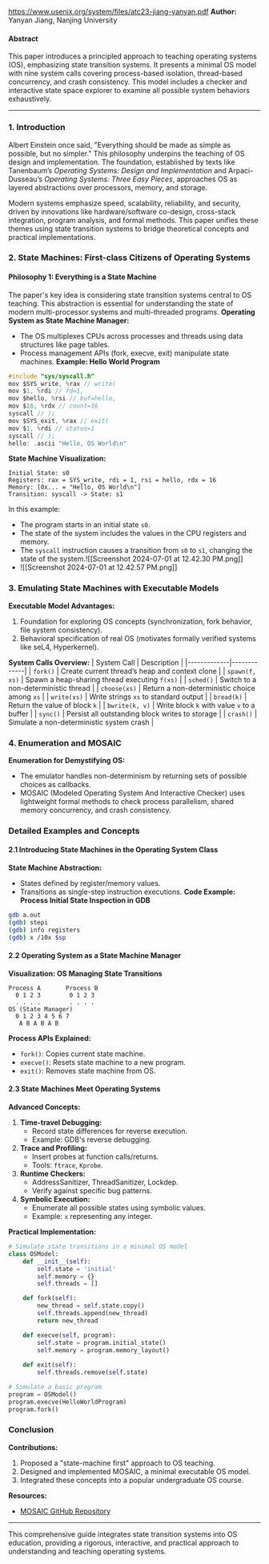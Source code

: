 https://www.usenix.org/system/files/atc23-jiang-yanyan.pdf
**Author:** Yanyan Jiang, Nanjing University
#### Abstract
This paper introduces a principled approach to teaching operating systems (OS), emphasizing state transition systems. It presents a minimal OS model with nine system calls covering process-based isolation, thread-based concurrency, and crash consistency. This model includes a checker and interactive state space explorer to examine all possible system behaviors exhaustively.

---
### 1. Introduction
Albert Einstein once said, "Everything should be made as simple as possible, but no simpler." This philosophy underpins the teaching of OS design and implementation. The foundation, established by texts like Tanenbaum’s *Operating Systems: Design and Implementation* and Arpaci-Dusseau’s *Operating Systems: Three Easy Pieces*, approaches OS as layered abstractions over processors, memory, and storage.

Modern systems emphasize speed, scalability, reliability, and security, driven by innovations like hardware/software co-design, cross-stack integration, program analysis, and formal methods. This paper unifies these themes using state transition systems to bridge theoretical concepts and practical implementations.
### 2. State Machines: First-class Citizens of Operating Systems
#### Philosophy 1: Everything is a State Machine
The paper's key idea is considering state transition systems central to OS teaching. This abstraction is essential for understanding the state of modern multi-processor systems and multi-threaded programs.
**Operating System as State Machine Manager:**
- The OS multiplexes CPUs across processes and threads using data structures like page tables.
- Process management APIs (fork, execve, exit) manipulate state machines.
**Example: Hello World Program**
```c
#include "sys/syscall.h"
mov $SYS_write, %rax // write(
mov $1, %rdi // fd=1,
mov $hello, %rsi // buf=hello,
mov $16, %rdx // count=16
syscall // );
mov $SYS_exit, %rax // exit(
mov $1, %rdi // status=1
syscall // );
hello: .ascii "Hello, OS World\n"
```
**State Machine Visualization:**
```
Initial State: s0
Registers: rax = SYS_write, rdi = 1, rsi = hello, rdx = 16
Memory: [0x... = "Hello, OS World\n"]
Transition: syscall -> State: s1
```
In this example:
- The program starts in an initial state `s0`.
- The state of the system includes the values in the CPU registers and memory.
- The `syscall` instruction causes a transition from `s0` to `s1`, changing the state of the system.![[Screenshot 2024-07-01 at 12.42.30 PM.png]]
- ![[Screenshot 2024-07-01 at 12.42.57 PM.png]]
### 3. Emulating State Machines with Executable Models
**Executable Model Advantages:**
1. Foundation for exploring OS concepts (synchronization, fork behavior, file system consistency).
2. Behavioral specification of real OS (motivates formally verified systems like seL4, Hyperkernel).

**System Calls Overview:**
| System Call | Description |
|-------------|-------------|
| `fork()` | Create current thread’s heap and context clone |
| `spawn(f, xs)` | Spawn a heap-sharing thread executing `f(xs)` |
| `sched()` | Switch to a non-deterministic thread |
| `choose(xs)` | Return a non-deterministic choice among `xs` |
| `write(xs)` | Write strings `xs` to standard output |
| `bread(k)` | Return the value of block `k` |
| `bwrite(k, v)` | Write block `k` with value `v` to a buffer |
| `sync()` | Persist all outstanding block writes to storage |
| `crash()` | Simulate a non-deterministic system crash |
### 4. Enumeration and MOSAIC
**Enumeration for Demystifying OS:**
- The emulator handles non-determinism by returning sets of possible choices as callbacks.
- MOSAIC (Modeled Operating System And Interactive Checker) uses lightweight formal methods to check process parallelism, shared memory concurrency, and crash consistency.
### Detailed Examples and Concepts

#### 2.1 Introducing State Machines in the Operating System Class
**State Machine Abstraction:**
- States defined by register/memory values.
- Transitions as single-step instruction executions.
**Code Example: Process Initial State Inspection in GDB**
```bash
gdb a.out
(gdb) stepi
(gdb) info registers
(gdb) x /10x $sp
```
#### 2.2 Operating System as a State Machine Manager
**Visualization: OS Managing State Transitions**
```
Process A       Process B
  0 1 2 3        0 1 2 3
  . . . .        . . . .
OS (State Manager)
  0 1 2 3 4 5 6 7
   A B A B A B
```

**Process APIs Explained:**
- `fork()`: Copies current state machine.
- `execve()`: Resets state machine to a new program.
- `exit()`: Removes state machine from OS.
#### 2.3 State Machines Meet Operating Systems
**Advanced Concepts:**
1. **Time-travel Debugging:**
   - Record state differences for reverse execution.
   - Example: GDB's reverse debugging.
2. **Trace and Profiling:**
   - Insert probes at function calls/returns.
   - Tools: `ftrace`, `Kprobe`.
3. **Runtime Checkers:**
   - AddressSanitizer, ThreadSanitizer, Lockdep.
   - Verify against specific bug patterns.
4. **Symbolic Execution:**
   - Enumerate all possible states using symbolic values.
   - Example: `x` representing any integer.

**Practical Implementation:**
```python
# Simulate state transitions in a minimal OS model
class OSModel:
    def __init__(self):
        self.state = 'initial'
        self.memory = {}
        self.threads = []

    def fork(self):
        new_thread = self.state.copy()
        self.threads.append(new_thread)
        return new_thread

    def execve(self, program):
        self.state = program.initial_state()
        self.memory = program.memory_layout()
    
    def exit(self):
        self.threads.remove(self.state)

# Simulate a basic program
program = OSModel()
program.execve(HelloWorldProgram)
program.fork()
```
### Conclusion

**Contributions:**
1. Proposed a "state-machine first" approach to OS teaching.
2. Designed and implemented MOSAIC, a minimal executable OS model.
3. Integrated these concepts into a popular undergraduate OS course.

**Resources:**
- [MOSAIC GitHub Repository](https://github.com/jiangyy/mosaic)

---

This comprehensive guide integrates state transition systems into OS education, providing a rigorous, interactive, and practical approach to understanding and teaching operating systems.